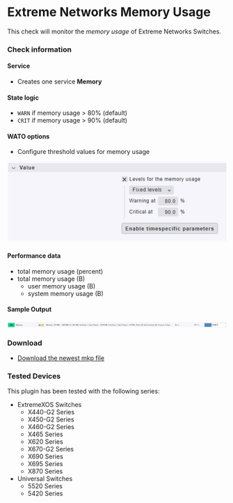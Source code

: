 [PACKAGE]: ../../raw/master/packages/netextreme_mem-1.0.1.mkp "netextreme_mem-1.0.1.mkp"
# Extreme Networks Memory Usage

This check will monitor the *memory usage* of Extreme Networks Switches.

### Check information
#### Service
- Creates one service **Memory**

#### State logic
- `WARN` if memory usage > 80% (default)
- `CRIT` if memory usage > 90% (default)

#### WATO options
- Configure threshold values for memory usage

![wato](img/wato.png?raw=true "sample ruleset")

#### Performance data
- total memory usage (percent)
- total memory usage (B)
  - user memory usage (B)
  - system memory usage (B)

#### Sample Output

![check](img/check.png?raw=true "sample service output")

### Download

- [Download the newest mkp file][PACKAGE]

### Tested Devices

This plugin has been tested with the following series:

- ExtremeXOS Switches
  - X440-G2 Series
  - X450-G2 Series
  - X460-G2 Series
  - X465 Series
  - X620 Series
  - X670-G2 Series
  - X690 Series
  - X695 Series
  - X870 Series
- Universal Switches
  - 5520 Series
  - 5420 Series